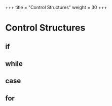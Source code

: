 +++
title = "Control Structures"
weight = 30
+++

# Control Structures

## if

## while

## case

## for
